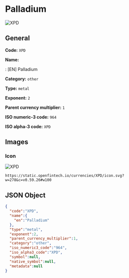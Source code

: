 
# Palladium 
![XPD](https://static.openfintech.io/currencies/XPD/icon.svg?w=278&c=v0.59.26#w100)  

## General 
 
**Code:** `XPD` 
 
**Name:** 
 
:	[EN] Palladium 
 
**Category:** `other` 
 
**Type:** `metal` 
 
**Exponent:** `2` 
 
**Parent currency multiplier:** `1` 
 
**ISO numeric-3 code:** `964` 
 
**ISO alpha-3 code:** `XPD` 
 

## Images 

### Icon 
 
![XPD](https://static.openfintech.io/currencies/XPD/icon.svg?w=278&c=v0.59.26#w100)  

```
https://static.openfintech.io/currencies/XPD/icon.svg?w=278&c=v0.59.26#w100
```  

## JSON Object 

```json
{
  "code":"XPD",
  "name":{
    "en":"Palladium"
  },
  "type":"metal",
  "exponent":2,
  "parent_currency_multiplier":1,
  "category":"other",
  "iso_numeric3_code":"964",
  "iso_alpha3_code":"XPD",
  "symbol":null,
  "native_symbol":null,
  "metadata":null
}
```  
